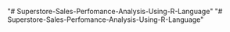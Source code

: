 "# Superstore-Sales-Perfomance-Analysis-Using-R-Language" 
"# Superstore-Sales-Perfomance-Analysis-Using-R-Language" 
